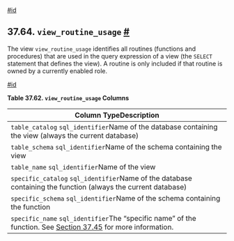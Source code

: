 [#id](#INFOSCHEMA-VIEW-ROUTINE-USAGE)

## 37.64. `view_routine_usage` [#](#INFOSCHEMA-VIEW-ROUTINE-USAGE)

The view `view_routine_usage` identifies all routines (functions and procedures) that are used in the query expression of a view (the `SELECT` statement that defines the view). A routine is only included if that routine is owned by a currently enabled role.

[#id](#id-1.7.6.68.3)

**Table 37.62. `view_routine_usage` Columns**

| Column TypeDescription                                                                                                              |
| ----------------------------------------------------------------------------------------------------------------------------------- |
| `table_catalog` `sql_identifier`Name of the database containing the view (always the current database)                              |
| `table_schema` `sql_identifier`Name of the schema containing the view                                                               |
| `table_name` `sql_identifier`Name of the view                                                                                       |
| `specific_catalog` `sql_identifier`Name of the database containing the function (always the current database)                       |
| `specific_schema` `sql_identifier`Name of the schema containing the function                                                        |
| `specific_name` `sql_identifier`The “specific name” of the function. See [Section 37.45](infoschema-routines) for more information. |
